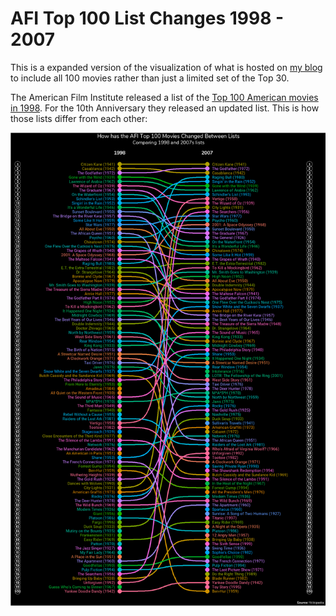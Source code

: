 AFI Top 100 List Changes 1998 - 2007
================

This is a expanded version of the visualization of what is hosted on [my
blog](https://jlaw.netlify.app) to include all 100 movies rather than
just a limited set of the Top 30.

The American Film Institute released a list of the [Top 100 American
movies in
1998](https://en.wikipedia.org/wiki/AFI%27s_100_Years...100_Movies). For
the 10th Anniversary they released an updated list. This is how those
lists differ from each other:

![](README_files/figure-gfm/unnamed-chunk-3-1.png)<!-- -->
